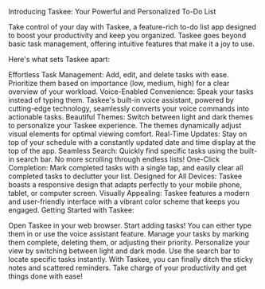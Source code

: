 Introducing Taskee: Your Powerful and Personalized To-Do List

Take control of your day with Taskee, a feature-rich to-do list app designed to boost your productivity and keep you organized. Taskee goes beyond basic task management, offering intuitive features that make it a joy to use.

Here's what sets Taskee apart:

Effortless Task Management: Add, edit, and delete tasks with ease. Prioritize them based on importance (low, medium, high) for a clear overview of your workload.
Voice-Enabled Convenience: Speak your tasks instead of typing them. Taskee's built-in voice assistant, powered by cutting-edge technology, seamlessly converts your voice commands into actionable tasks.
Beautiful Themes: Switch between light and dark themes to personalize your Taskee experience. The themes dynamically adjust visual elements for optimal viewing comfort.
Real-Time Updates: Stay on top of your schedule with a constantly updated date and time display at the top of the app.
Seamless Search: Quickly find specific tasks using the built-in search bar. No more scrolling through endless lists!
One-Click Completion: Mark completed tasks with a single tap, and easily clear all completed tasks to declutter your list.
Designed for All Devices: Taskee boasts a responsive design that adapts perfectly to your mobile phone, tablet, or computer screen.
Visually Appealing: Taskee features a modern and user-friendly interface with a vibrant color scheme that keeps you engaged.
Getting Started with Taskee:

Open Taskee in your web browser.
Start adding tasks! You can either type them in or use the voice assistant feature.
Manage your tasks by marking them complete, deleting them, or adjusting their priority.
Personalize your view by switching between light and dark mode.
Use the search bar to locate specific tasks instantly.
With Taskee, you can finally ditch the sticky notes and scattered reminders. Take charge of your productivity and get things done with ease!
